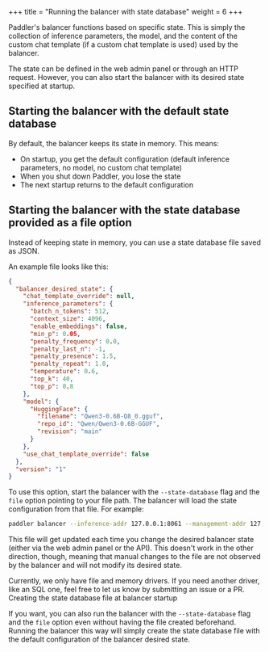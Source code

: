 +++
title = "Running the balancer with state database"
weight = 6
+++

Paddler's balancer functions based on specific state. This is simply the collection of inference parameters, the model, and the content of the custom chat template (if a custom chat template is used) used by the balancer.

The state can be defined in the web admin panel or through an HTTP request. However, you can also start the balancer with its desired state specified at startup.


## Starting the balancer with the default state database

By default, the balancer keeps its state in memory. This means:

- On startup, you get the default configuration (default inference parameters, no model, no custom chat template)
- When you shut down Paddler, you lose the state
- The next startup returns to the default configuration

## Starting the balancer with the state database provided as a file option

Instead of keeping state in memory, you can use a state database file saved as JSON.

An example file looks like this:

```json
{
  "balancer_desired_state": {
    "chat_template_override": null,
    "inference_parameters": {
      "batch_n_tokens": 512,
      "context_size": 4096,
      "enable_embeddings": false,
      "min_p": 0.05,
      "penalty_frequency": 0.0,
      "penalty_last_n": -1,
      "penalty_presence": 1.5,
      "penalty_repeat": 1.0,
      "temperature": 0.6,
      "top_k": 40,
      "top_p": 0.8
    },
    "model": {
      "HuggingFace": {
        "filename": "Qwen3-0.6B-Q8_0.gguf",
        "repo_id": "Qwen/Qwen3-0.6B-GGUF",
        "revision": "main"
      }
    },
    "use_chat_template_override": false
  },
  "version": "1"
}
```

To use this option, start the balancer with the `--state-database` flag and the `file` option pointing to your file path. The balancer will load the state configuration from that file. For example:

```bash
paddler balancer --inference-addr 127.0.0.1:8061 --management-addr 127.0.0.1:8060 --state-database file:///path/to/your/file.json
```

This file will get updated each time you change the desired balancer state (either via the web admin panel or the API). This doesn't work in the other direction, though, meaning that manual changes to the file are not observed by the balancer and will not modify its desired state.

<div class="formatted-text__note"">
    Currently, we only have file and memory drivers. If you need another driver, like an SQL one, feel free to let us know by submitting an issue or a PR.
</div

## Creating the state database file at balancer startup

If you want, you can also run the balancer with the `--state-database` flag and the `file` option even without having the file created beforehand. Running the balancer this way will simply create the state database file with the default configuration of the balancer desired state.
